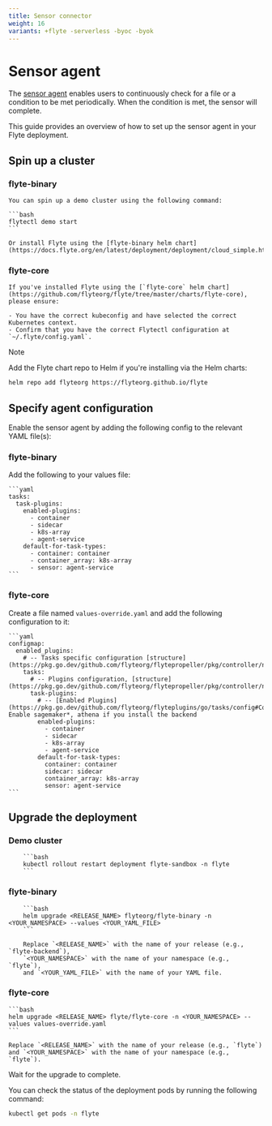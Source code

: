 ```yaml
---
title: Sensor connector
weight: 16
variants: +flyte -serverless -byoc -byok
---
```

# Sensor agent

The [sensor agent](https://docs.flyte.org/en/latest/flytesnacks/examples/sensor/index.html) enables users to continuously check for a file or a condition to be met periodically.
When the condition is met, the sensor will complete.

This guide provides an overview of how to set up the sensor agent in your Flyte deployment.

## Spin up a cluster

### flyte-binary

    You can spin up a demo cluster using the following command:

    ```bash
    flytectl demo start
    ```

    Or install Flyte using the [flyte-binary helm chart](https://docs.flyte.org/en/latest/deployment/deployment/cloud_simple.html).

### flyte-core

    If you've installed Flyte using the [`flyte-core` helm chart](https://github.com/flyteorg/flyte/tree/master/charts/flyte-core), please ensure:

    - You have the correct kubeconfig and have selected the correct Kubernetes context.
    - Confirm that you have the correct Flytectl configuration at `~/.flyte/config.yaml`.

> [!NOTE]
> Add the Flyte chart repo to Helm if you're installing via the Helm charts:
>
> ```bash
> helm repo add flyteorg https://flyteorg.github.io/flyte
> ```

## Specify agent configuration

Enable the sensor agent by adding the following config to the relevant YAML file(s):

### flyte-binary

Add the following to your values file:

    ```yaml
    tasks:
      task-plugins:
        enabled-plugins:
          - container
          - sidecar
          - k8s-array
          - agent-service
        default-for-task-types:
          - container: container
          - container_array: k8s-array
          - sensor: agent-service
    ```

### flyte-core

Create a file named `values-override.yaml` and add the following configuration to it:

    ```yaml
    configmap:
      enabled_plugins:
        # -- Tasks specific configuration [structure](https://pkg.go.dev/github.com/flyteorg/flytepropeller/pkg/controller/nodes/task/config#GetConfig)
        tasks:
          # -- Plugins configuration, [structure](https://pkg.go.dev/github.com/flyteorg/flytepropeller/pkg/controller/nodes/task/config#TaskPluginConfig)
          task-plugins:
            # -- [Enabled Plugins](https://pkg.go.dev/github.com/flyteorg/flyteplugins/go/tasks/config#Config). Enable sagemaker*, athena if you install the backend
            enabled-plugins:
              - container
              - sidecar
              - k8s-array
              - agent-service
            default-for-task-types:
              container: container
              sidecar: sidecar
              container_array: k8s-array
              sensor: agent-service
    ```

## Upgrade the deployment

### Demo cluster

        ```bash
        kubectl rollout restart deployment flyte-sandbox -n flyte
        ```

### flyte-binary

        ```bash
        helm upgrade <RELEASE_NAME> flyteorg/flyte-binary -n <YOUR_NAMESPACE> --values <YOUR_YAML_FILE>
        ```

        Replace `<RELEASE_NAME>` with the name of your release (e.g., `flyte-backend`),
        `<YOUR_NAMESPACE>` with the name of your namespace (e.g., `flyte`),
        and `<YOUR_YAML_FILE>` with the name of your YAML file.

### flyte-core

    ```bash
    helm upgrade <RELEASE_NAME> flyte/flyte-core -n <YOUR_NAMESPACE> --values values-override.yaml
    ```

    Replace `<RELEASE_NAME>` with the name of your release (e.g., `flyte`)
    and `<YOUR_NAMESPACE>` with the name of your namespace (e.g., `flyte`).

Wait for the upgrade to complete.

You can check the status of the deployment pods by running the following command:

```bash
kubectl get pods -n flyte
```